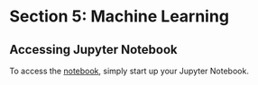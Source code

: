 # Section 5: Machine Learning

## Accessing Jupyter Notebook
To access the [notebook](Car_Evaluation_Model.ipynb), simply start up your Jupyter Notebook.



